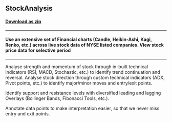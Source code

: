 ## StockAnalysis
#### [Download as zip](https://grapecity.github.io/DownGit/#/home?url=https://github.com/GrapeCity/ComponentOne-WPF-Samples/tree/master/NET_4.6.2/C1.WPF.FlexChart/CS/StockAnalysis/StockAnalysis)
____
#### Use an extensive set of Financial charts (Candle, Heikin-Ashi, Kagi, Renko, etc.) across live stock data of NYSE listed companies. View stock price data for selective period
____
Analyse strength and momentum of stock through in-built technical indicators (RSI, MACD, Stochastic, etc.) to identify trend continuation and reversal.  Analyse stock direction through custom technical indicators (ADX, Pivot points, etc.) to identify major/minor moves and entry/exit points. 
 
Identify support and resistance levels  with diversified leading and lagging Overlays (Bollinger Bands, Fibonacci Tools, etc.).
 
Annotate data points to make interpretation easier, so that we never miss entry and exit points. 
